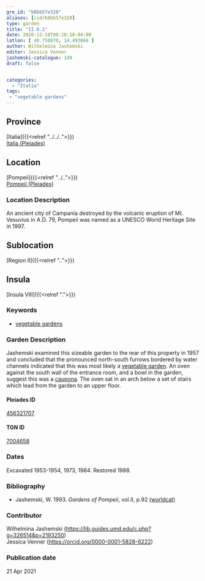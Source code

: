 ```yaml
---
gre_id: "b8bb57e320"
aliases: [/id/b8bb57e320]
type: garden
title: "II.8.1"
date: 2020-12-10T00:10:10-04:00
latlon: [ 40.750870, 14.493866 ]
author: Wilhelmina Jashemski
editor: Jessica Venner
jashemski-catalogue: 149
draft: false


categories:
  - "Italia"
tags:
 - "vegetable gardens"
---
```


## Province
[Italia]({{<relref "../../..">}}) \
[Italia (Pleiades)](https://pleiades.stoa.org/places/1052)

## Location
[Pompeii]({{<relref "../..">}}) \
[Pompeii (Pleiades)](https://pleiades.stoa.org/places/433032)


### Location Description
An ancient city of Campania destroyed by the volcanic eruption of Mt. Vesuvius in A.D. 79, Pompeii was named as a UNESCO World Heritage Site in 1997.

## Sublocation
[Region II]({{<relref "..">}})
## Insula
[Insula VIII]({{<relref ".">}})


### Keywords
 - [vegetable gardens](http://vocab.getty.edu/page/aat/300008142)



### Garden Description
Jashemski examined this sizeable garden to the rear of this property in 1957 and concluded that the pronounced north-south furrows bordered by water channels indicated that this was most likely a [vegetable garden](http://vocab.getty.edu/page/aat/300008142). An oven against the south wall of the entrance room, and a bowl in the garden, suggest this was a [caupona](http://vocab.getty.edu/page/aat/300005208). The oven sat in an arch below a set of stairs which lead from the garden to an upper floor.

<!--### Plans
{{< image src="../../fig._62,_plan_of_region_ii,_insula_viii.png" alt="Fig. 62, Plan of Region II, insula viii" title="Fig. 62, Plan of Region II, insula viii" >}}-->

#### Pleiades ID
[456321707](https://pleiades.stoa.org/places/456321707)

#### TGN ID
[7004658](http://vocab.getty.edu/page/tgn/7004658)

### Dates
Excavated 1953-1954, 1973, 1984. Restored 1988.

### Bibliography
* Jashemski, W. 1993. *Gardens of Pompeii*, vol.II, p.92 [(worldcat)](http://www.worldcat.org/oclc/921816405)


### Contributor
Wilhelmina Jashemski (https://lib.guides.umd.edu/c.php?g=326514&p=2193250)  
Jessica Venner (https://orcid.org/0000-0001-5828-6222)

### Publication date

21 Apr 2021
